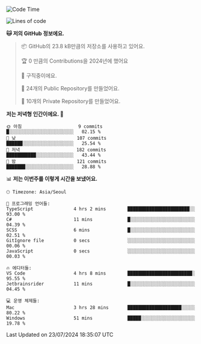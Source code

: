   <!--START_SECTION:waka-->
![Code Time](http://img.shields.io/badge/Code%20Time-740%20hrs%2010%20mins-blue)

![Lines of code](https://img.shields.io/badge/%EC%A0%80%EB%8A%94%20%EC%97%AC%ED%83%9C%EA%B9%8C%EC%A7%80%20-400.0%20thousand%20%EC%A4%84%EC%9D%98%20%EC%BD%94%EB%93%9C%EB%A5%BC%20%EC%9E%91%EC%84%B1%ED%96%88%EC%96%B4%EC%9A%94.-blue)

**🐱 저의 GitHub 정보에요.** 

> 📦 GitHub의 23.8 kB만큼의 저장소를 사용하고 있어요. 
 > 
> 🏆 0 만큼의 Contributions을 2024년에 했어요
 > 
> 💼 구직중이에요.
 > 
> 📜 24개의 Public Repository를 만들었어요. 
 > 
> 🔑 10개의 Private Repository를 만들었어요. 
 > 
**저는 저녁형 인간이에요. 🦉** 

```text
🌞 아침                     9 commits           █░░░░░░░░░░░░░░░░░░░░░░░░   02.15 % 
🌆 낮　                     107 commits         ██████░░░░░░░░░░░░░░░░░░░   25.54 % 
🌃 저녁                     182 commits         ███████████░░░░░░░░░░░░░░   43.44 % 
🌙 밤　                     121 commits         ███████░░░░░░░░░░░░░░░░░░   28.88 % 
```


📊 **저는 이번주를 이렇게 시간을 보냈어요.** 

```text
🕑︎ Timezone: Asia/Seoul

💬 프로그래밍 언어들: 
TypeScript               4 hrs 2 mins        ███████████████████████░░   93.00 % 
C#                       11 mins             █░░░░░░░░░░░░░░░░░░░░░░░░   04.39 % 
SCSS                     6 mins              █░░░░░░░░░░░░░░░░░░░░░░░░   02.51 % 
GitIgnore file           0 secs              ░░░░░░░░░░░░░░░░░░░░░░░░░   00.06 % 
JavaScript               0 secs              ░░░░░░░░░░░░░░░░░░░░░░░░░   00.03 % 

🔥 에디터들: 
VS Code                  4 hrs 8 mins        ████████████████████████░   95.55 % 
Jetbrainsrider           11 mins             █░░░░░░░░░░░░░░░░░░░░░░░░   04.45 % 

💻 운영 체제들: 
Mac                      3 hrs 28 mins       ████████████████████░░░░░   80.22 % 
Windows                  51 mins             █████░░░░░░░░░░░░░░░░░░░░   19.78 % 
```


 Last Updated on 23/07/2024 18:35:07 UTC
<!--END_SECTION:waka-->
